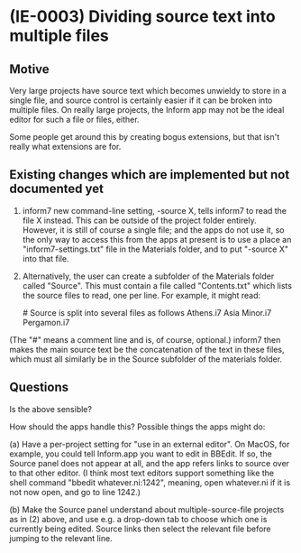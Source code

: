 # (IE-0003) Dividing source text into multiple files

## Motive

Very large projects have source text which becomes unwieldy to store in a
single file, and source control is certainly easier if it can be broken into
multiple files. On really large projects, the Inform app may not be the ideal
editor for such a file or files, either.

Some people get around this by creating bogus extensions, but that isn't really
what extensions are for.

## Existing changes which are implemented but not documented yet

1. inform7 new command-line setting, -source X, tells inform7 to read the file X
instead. This can be outside of the project folder entirely. However, it
is still of course a single file; and the apps do not use it, so the only way
to access this from the apps at present is to use a place an "inform7-settings.txt"
file in the Materials folder, and to put "-source X" into that file.

2. Alternatively, the user can create a subfolder of the Materials folder called
"Source". This must contain a file called "Contents.txt" which lists the source
files to read, one per line. For example, it might read:

	\# Source is split into several files as follows
	Athens.i7
	Asia Minor.i7
	Pergamon.i7

(The "#" means a comment line and is, of course, optional.) inform7 then makes
the main source text be the concatenation of the text in these files, which must
all similarly be in the Source subfolder of the materials folder.

## Questions

Is the above sensible?

How should the apps handle this? Possible things the apps might do:

(a) Have a per-project setting for "use in an external editor". On MacOS, for
example, you could tell Inform.app you want to edit in BBEdit. If so, the
Source panel does not appear at all, and the app refers links to source over
to that other editor. (I think most text editors support something like the
shell command "bbedit whatever.ni:1242", meaning, open whatever.ni if it is
not now open, and go to line 1242.)

(b) Make the Source panel understand about multiple-source-file projects as
in (2) above, and use e.g. a drop-down tab to choose which one is currently
being edited. Source links then select the relevant file before jumping to
the relevant line.
